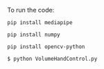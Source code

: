 To run the code: 

```pip install mediapipe```

```pip install numpy```

```pip install opencv-python```

```$ python VolumeHandControl.py```
